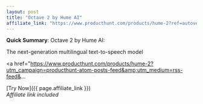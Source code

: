 ```yaml
---
layout: post
title: "Octave 2 by Hume AI"
affiliate_link: "https://www.producthunt.com/products/hume-2?ref=autoverse&utm_source=autoverse"
---
```


**Quick Summary**: Octave 2 by Hume AI: <p>
            The next-generation multilingual text-to-speech model
          </p>
          <p>
            <a href="https://www.producthunt.com/products/hume-2?utm_campaign=producthunt-atom-posts-feed&amp;utm_medium=rss-feed&...

[Try Now]({{ page.affiliate_link }})  
*Affiliate link included*
